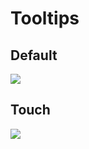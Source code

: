 # Tooltips

## Default

![](https://github.com/ozzy4001/book/tree/8fb56279c9f114110b02d5ae2ea13ef481c8e128/.gitbook/assets/untitled-95b56050-91de-44de-9bc3-6085ddc04131.png)

## Touch

![](https://github.com/ozzy4001/book/tree/8fb56279c9f114110b02d5ae2ea13ef481c8e128/.gitbook/assets/untitled-b13e9483-734d-425e-aa77-9f02c4f1c816.png)


